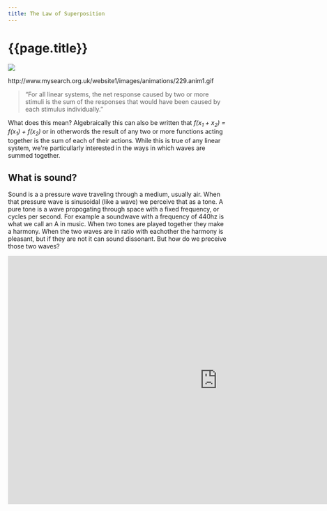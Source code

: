 ```yaml
---
title: The Law of Superposition
---
```


# {{page.title}}
![](http://www.mysearch.org.uk/website1/images/animations/229.anim1.gif)
<p class="caption">http://www.mysearch.org.uk/website1/images/animations/229.anim1.gif</p>

>“For all linear systems, the net response caused by two or more stimuli is the sum of the responses that would have been caused by each stimulus individually.”

What does this mean? Algebraically this can also be written that _f(x<sub>1</sub> + x<sub>2</sub>) = f(x<sub>1</sub>) + f(x<sub>2</sub>)_ or in otherwords the result of any two or more functions acting together is the sum of each of their actions. While this is true of any linear system, we're particullarly interested in the ways in which waves are summed together.

## What is sound?

Sound is a a pressure wave traveling through a medium, usually air. When that pressure wave is sinusoidal (like a wave) we perceive that as a tone. A pure tone is a wave propogating through space with a fixed frequency, or cycles per second. For example a soundwave with a frequency of 440hz is what we call an A in music. When two tones are played together they make a harmony. When the two waves are in ratio with eachother the harmony is pleasant, but if they are not it can sound dissonant. But how do we preceive those two waves? 


<iframe src="https://docs.google.com/presentation/d/e/2PACX-1vTcKUuqPi8tYBC8p4bnRd0FYsxm0aj6Z9g_4e2JmP_LsyFzOjep9xknntkaZYoXgTGOGj0prBEDUYbp/embed?start=false&loop=false&delayms=3000" frameborder="0" width="960" height="569" allowfullscreen="true" mozallowfullscreen="true" webkitallowfullscreen="true"></iframe>
